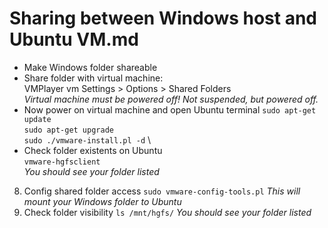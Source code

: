 # Sharing between Windows host and Ubuntu VM.md

* Make Windows folder shareable
* Share folder with virtual machine: \
  VMPlayer vm Settings > Options > Shared Folders \
  _Virtual machine must be powered off! Not suspended, but powered off._
* Now power on virtual machine and open Ubuntu terminal
  `sudo apt-get update` \
  `sudo apt-get upgrade` \
  `sudo ./vmware-install.pl -d` \
* Check folder existents on Ubuntu \
  `vmware-hgfsclient` \
  _You should see your folder listed_
8. Config shared folder access
  `sudo vmware-config-tools.pl`
  _This will mount your Windows folder to Ubuntu_
9. Check folder visibility
  `ls /mnt/hgfs/`
  _You should see your folder listed_
